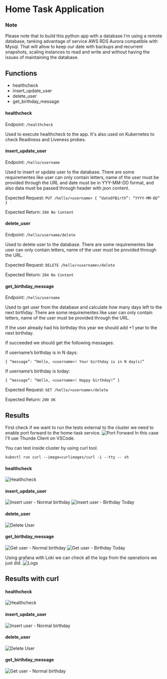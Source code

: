 # Home Task Application

### Note
Please note that to build this python app with a database I'm using a remote database, tanking advantage of service AWS RDS Aurora compatible with Mysql. 
That will allow to keep our date with backups and recurrent snapshots, scaling instances to read and write and without having the issues of maintaining the database.

## Functions
 - healthcheck
 - insert_update_user
 - delete_user
 - get_birthday_message

#### healthcheck
Endpoint: ```/healthcheck```

Used to execute healthcheck to the app.
It's also used on Kubernetes to check Readiness and Liveness probes.

#### insert_update_user
Endpoint: ```/hello/username```

Used to insert or update user to the database.
There are some requirementes like user can only contain letters, name of the user must be provided through the URL and date must be in YYY-MM-DD format, and also data must be passed through header with json content.

Expected Request: ```PUT /hello/<username> { “dateOfBirth”: “YYYY-MM-DD” }```

Expected Return: ```204 No Content```


#### delete_user
Endpoint: ```/hello/username/delete```

Used to delete user to the database.
There are some requirementes like user can only contain letters, name of the user must be provided through the URL.

Expected Request: ```DELETE /hello/<username>/delete```

Expected Return: ```204 No Content```


#### get_birthday_message
Endpoint: ```/hello/username```

Used to get user from the database and calculate how many days left to the next birthday.
There are some requirementes like user can only contain letters, name of the user must be provided through the URL.

If the user already had his birthday this year we should add +1 year to the next birthday.

If succeeded we should get the following messages: 

If username’s birthday is in N days:

```{ “message”: “Hello, <username>! Your birthday is in N day(s)”```

If username’s birthday is today:

```{ “message”: “Hello, <username>! Happy birthday!” }```

Expected Request: ```GET /hello/<username>/delete```

Expected Return: ```200 OK```


## Results
First check if we want to run the tests external to the cluster we need to enable port forward to the home-task service.
![Port Forward](../docs/portforward.jpg?raw=true "Port Forward")
In this case I'll use Thunde Client on VSCode.

You can test inside cluster by using curl tool.

```kubectl run curl --image=curlimages/curl -i --tty -- sh```

#### healthcheck
![Healthcheck](../docs/healthcheck.jpg?raw=true "Healthcheck")

#### insert_update_user
 ![Insert user - Normal birthday](../docs/insert_test_normal_birthday.jpg?raw=true "Insert user - Normal birthday")
 ![Insert user - Birthday Today](../docs/insert_test_its_birthday.jpg?raw=true "Insert user - Birthday Today")

#### delete_user
 ![Delete User](../docs/delete_test.jpg?raw=true "Delete User")

#### get_birthday_message
 ![Get user - Normal birthday](../docs/get_test_days_to_birthday.jpg?raw=true "Get user - Normal birthday")
 ![Get user - Birthday Today](../docs/get_test_its_birthday.jpg?raw=true "Get user - Birthday Today")

 Using grafana with Loki we can check all the logs from the operations we just did.
  ![Logs](../docs/grafana_logs.jpg?raw=true "Logs")


## Results with curl
#### healthcheck
![Healthcheck](../docs/curl-healthcheck.jpg?raw=true "Healthcheck")

#### insert_update_user
 ![Insert user - Normal birthday](../docs/curl-insert.jpg?raw=true "Insert user - Normal birthday")
#### delete_user
 ![Delete User](../docs/curl-delete.jpg?raw=true "Delete User")

#### get_birthday_message
 ![Get user - Normal birthday](../docs/curl-get.jpg?raw=true "Get user - Normal birthday")
